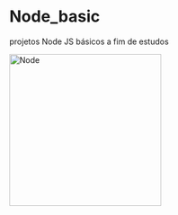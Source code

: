 # Node_basic
projetos Node JS básicos a fim de estudos

  <img align="center" alt="Node" height="auto" width="270" src="https://user-images.githubusercontent.com/85569222/218597645-5c340056-21c5-4650-9dbb-df7fac055b67.png">
